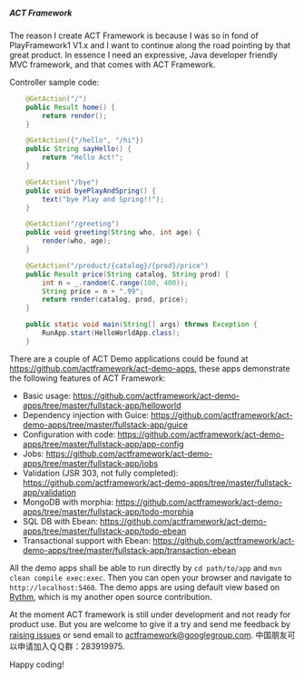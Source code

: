 ##### ACT Framework

The reason I create ACT Framework is because I was so in fond of PlayFramework1 V1.x and I want to continue along the road pointing by that great product. In essence I need an expressive, Java developer friendly MVC framework, and that comes with ACT Framework.

Controller sample code:

```java
    @GetAction("/")
    public Result home() {
        return render();
    }

    @GetAction({"/hello", "/hi"})
    public String sayHello() {
        return "Hello Act!";
    }

    @GetAction("/bye")
    public void byePlayAndSpring() {
        text("bye Play and Spring!!");
    }

    @GetAction("/greeting")
    public void greeting(String who, int age) {
        render(who, age);
    }

    @GetAction("/product/{catalog}/{prod}/price")
    public Result price(String catalog, String prod) {
        int n = _.random(C.range(100, 400));
        String price = n + ".99";
        return render(catalog, prod, price);
    }

    public static void main(String[] args) throws Exception {
        RunApp.start(HelloWorldApp.class);
    }
```

There are a couple of ACT Demo applications could be found at https://github.com/actframework/act-demo-apps, these apps demonstrate the following features of ACT Framework:

* Basic usage: https://github.com/actframework/act-demo-apps/tree/master/fullstack-app/helloworld
* Dependency injection with Guice: https://github.com/actframework/act-demo-apps/tree/master/fullstack-app/guice
* Configuration with code: https://github.com/actframework/act-demo-apps/tree/master/fullstack-app/app-config
* Jobs: https://github.com/actframework/act-demo-apps/tree/master/fullstack-app/jobs
* Validation (JSR 303, not fully completed): https://github.com/actframework/act-demo-apps/tree/master/fullstack-app/validation
* MongoDB with morphia: https://github.com/actframework/act-demo-apps/tree/master/fullstack-app/todo-morphia
* SQL DB with Ebean: https://github.com/actframework/act-demo-apps/tree/master/fullstack-app/todo-ebean
* Transactional support with Ebean: https://github.com/actframework/act-demo-apps/tree/master/fullstack-app/transaction-ebean

All the demo apps shall be able to run directly by `cd path/to/app` and `mvn clean compile exec:exec`. Then you can open your browser and navigate to `http://localhost:5460`. The demo apps are using default view based on [Rythm](http://rythmengine.org), which is my another open source contribution.

At the moment ACT framework is still under development and not ready for product use. But you are welcome to give it a try and send me feedback by [raising issues](/actframework/actframework/issues) or send email to actframework@googlegroup.com. 中国朋友可以申请加入ＱＱ群：283919975.

Happy coding!
